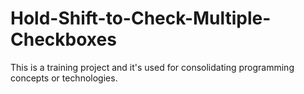 # Hold-Shift-to-Check-Multiple-Checkboxes

This is a training project and it's used for consolidating programming concepts or technologies.
